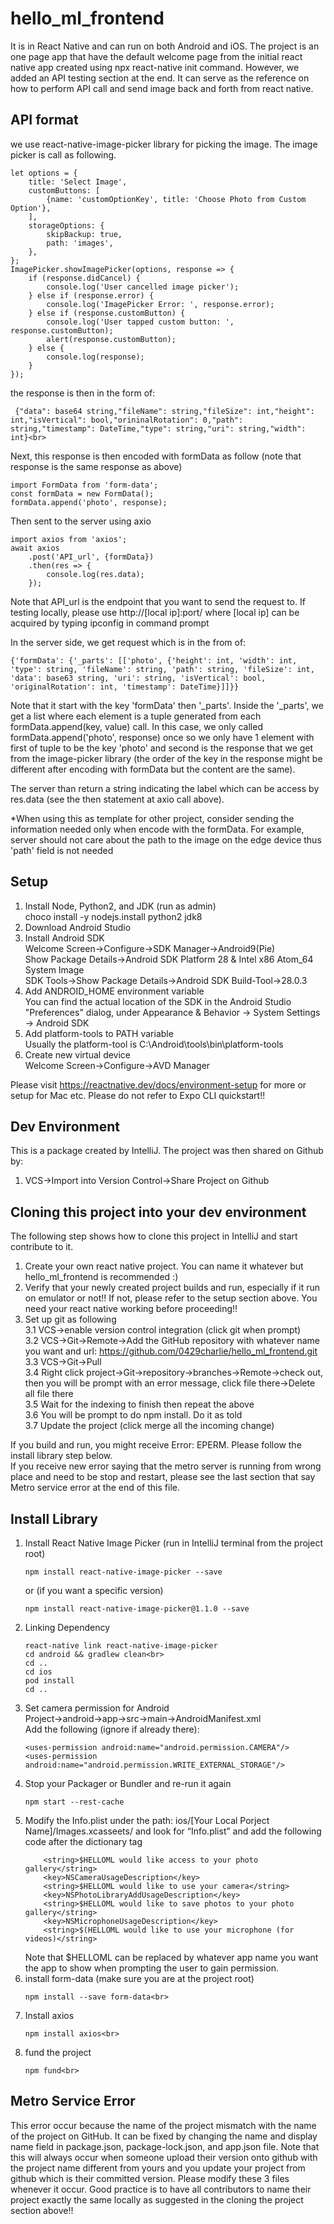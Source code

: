 hello_ml_frontend
===
It is in React Native and can run on both Android and iOS. The project is an one page app that have the default welcome page from the initial react native app created using npx react-native init command. However, we added an API testing section at the end. It can serve as the reference on how to perform API call and send image back and forth from react native.<br>

API format
---
we use react-native-image-picker library for picking the image. The image picker is call as following.<br>
```
let options = {
    title: 'Select Image',
    customButtons: [
        {name: 'customOptionKey', title: 'Choose Photo from Custom Option'},
    ],
    storageOptions: {
        skipBackup: true,
        path: 'images',
    },
};
ImagePicker.showImagePicker(options, response => {
    if (response.didCancel) {
        console.log('User cancelled image picker');
    } else if (response.error) {
        console.log('ImagePicker Error: ', response.error);
    } else if (response.customButton) {
        console.log('User tapped custom button: ', response.customButton);
        alert(response.customButton);
    } else {
        console.log(response);
    }
});
```
the response is then in the form of:<br>
```
 {"data": base64 string,"fileName": string,"fileSize": int,"height": int,"isVertical": bool,"orininalRotation": 0,"path": string,"timestamp": DateTime,"type": string,"uri": string,"width": int}<br>
```
Next, this response is then encoded with formData as follow (note that response is the same response as above)<br>
```
import FormData from 'form-data';
const formData = new FormData();
formData.append('photo', response);
```
Then sent to the server using axio<br>
```
import axios from 'axios';
await axios
    .post('API_url', {formData})
    .then(res => {
        console.log(res.data);
    });
```
Note that API_url is the endpoint that you want to send the request to. If testing locally, please use http://[local ip]:port/ where [local ip] can be acquired by typing ipconfig in command prompt<br>

In the server side, we get request which is in the from of:<br>
```
{'formData': {'_parts': [['photo', {'height': int, 'width': int, 'type': string, 'fileName': string, 'path': string, 'fileSize': int, 'data': base63 string, 'uri': string, 'isVertical': bool, 'originalRotation': int, 'timestamp': DateTime}]]}}
```
Note that it start with the key 'formData' then '_parts'. Inside the '_parts', we get a list where each element is a tuple generated from each formData.append(key, value) call. In this case, we only called formData.append('photo', response) once so we only have 1 element with first of tuple to be the key 'photo' and second is the response that we get from the image-picker library (the order of the key in the response might be different after encoding with formData but the content are the same).<br>

The server than return a string indicating the label which can be access by res.data (see the then statement at axio call above).<br>

*When using this as template for other project, consider sending the information needed only when encode with the formData. For example, server should not care about the path to the image on the edge device thus 'path' field is not needed


Setup
---
1. Install Node, Python2, and JDK (run as admin)<br>
choco install -y nodejs.install python2 jdk8<br>
2. Download Android Studio<br>
3. Install Android SDK<br>
Welcome Screen->Configure->SDK Manager->Android9(Pie)<br>
Show Package Details->Android SDK Platform 28 & Intel x86 Atom_64 System Image<br>
SDK Tools->Show Package Details->Android SDK Build-Tool->28.0.3<br>
4. Add ANDROID_HOME environment variable<br>
You can find the actual location of the SDK in the Android Studio "Preferences" dialog, under Appearance & Behavior → System Settings → Android SDK<br>
5. Add platform-tools to PATH variable<br>
Usually the platform-tool is C:\Android\tools\bin\platform-tools<br>
6. Create new virtual device<br>
Welcome Screen->Configure->AVD Manager<br>

Please visit https://reactnative.dev/docs/environment-setup for more or setup for Mac etc. Please do not refer to Expo CLI quickstart!!<br>

Dev Environment
---
This is a package created by IntelliJ. The project was then shared on Github by:
1. VCS->Import into Version Control->Share Project on Github<br>

Cloning this project into your dev environment
---
The following step shows how to clone this project in IntelliJ and start contribute to it.<br>
1. Create your own react native project. You can name it whatever but hello_ml_frontend is recommended :)<br>
2. Verify that your newly created project builds and run, especially if it run on emulator or not!! If not, please refer to the setup section above. You need your react native working before proceeding!!<br>
3. Set up git as following<br>
3.1 VCS->enable version control integration (click git when prompt)<br> 
3.2 VCS->Git->Remote->Add the GitHub repository with whatever name you want and url: https://github.com/0429charlie/hello_ml_frontend.git<br>
3.3 VCS->Git->Pull<br>
3.4 Right click project->Git->repository->branches->Remote->check out, then you will be prompt with an error message, click file there->Delete all file there<br>
3.5 Wait for the indexing to finish then repeat the above<br>
3.6 You will be prompt to do npm install. Do it as told<br>
3.7 Update the project (click merge all the incoming change)<br>

If you build and run, you might receive Error: EPERM. Please follow the install library step below.<br>
If you receive new error saying that the metro server is running from wrong place and need to be stop and restart, please see the last section that say Metro service error at the end of this file.<br>

Install Library
---
1. Install React Native Image Picker (run in IntelliJ terminal from the project root)<br>
    ```
    npm install react-native-image-picker --save
    ```
    or (if you want a specific version)<br>
    ```
    npm install react-native-image-picker@1.1.0 --save
    ```
2. Linking Dependency<br>
    ```
    react-native link react-native-image-picker
    cd android && gradlew clean<br>
    cd ..
    cd ios
    pod install
    cd ..
    ```
3. Set camera permission for Android<br>
Project->android->app->src->main->AndroidManifest.xml<br>
Add the following (ignore if already there):
    ````
    <uses-permission android:name="android.permission.CAMERA"/>
    <uses-permission android:name="android.permission.WRITE_EXTERNAL_STORAGE"/>
    ````
4. Stop your Packager or Bundler and re-run it again
    ```
    npm start --rest-cache
    ```
5. Modify the Info.plist under the path: ios/[Your Local Porject Name]/Images.xcasseets/ and look for “Info.plist” and add the following code after the dictionary tag<br>
    ```
        <string>$HELLOML would like access to your photo gallery</string>
        <key>NSCameraUsageDescription</key>
        <string>$HELLOML would like to use your camera</string>
        <key>NSPhotoLibraryAddUsageDescription</key>
        <string>$HELLOML would like to save photos to your photo gallery</string>
        <key>NSMicrophoneUsageDescription</key>
        <string>$(HELLOML would like to use your microphone (for videos)</string>
    ```
   Note that $HELLOML can be replaced by whatever app name you want the app to show when prompting the user to gain permission.
6. install form-data (make sure you are at the project root)<br>
    ```
    npm install --save form-data<br>
    ```
7. Install axios<br>
    ```
    npm install axios<br>
    ```
8. fund the project<br>
    ```
    npm fund<br>
    ```

Metro Service Error
---
This error occur because the name of the project mismatch with the name of the project on GitHub. It can be fixed by changing the name and display name field in package.json, package-lock.json, and app.json file. Note that this will always occur when someone upload their version onto github with the project name different from yours and you update your project from github which is their committed version. Please modify these 3 files whenever it occur. Good practice is to have all contributors to name their project exactly the same locally as suggested in the cloning the project section above!!<br>
